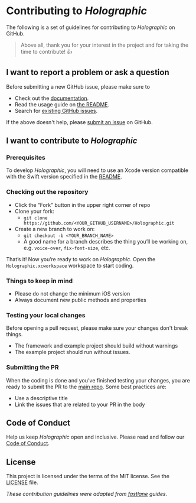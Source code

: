 # Contributing to _Holographic_

The following is a set of guidelines for contributing to _Holographic_ on GitHub.

> Above all, thank you for your interest in the project and for taking the time to contribute! 👍

## I want to report a problem or ask a question

Before submitting a new GitHub issue, please make sure to

- Check out the [documentation](https://github.com/efremidze/Holographic).
- Read the usage guide on [the README](https://github.com/efremidze/Holographic/#usage).
- Search for [existing GitHub issues](https://github.com/efremidze/Holographic/issues).

If the above doesn't help, please [submit an issue](https://github.com/efremidze/Holographic/issues) on GitHub.

## I want to contribute to _Holographic_

### Prerequisites

To develop _Holographic_, you will need to use an Xcode version compatible with the Swift version specified in the [README](https://github.com/efremidze/Holographic/#requirements).

### Checking out the repository

- Click the “Fork” button in the upper right corner of repo
- Clone your fork:
    - `git clone https://github.com/<YOUR_GITHUB_USERNAME>/Holographic.git`
- Create a new branch to work on:
    - `git checkout -b <YOUR_BRANCH_NAME>`
    - A good name for a branch describes the thing you’ll be working on, e.g. `voice-over`, `fix-font-size`, etc.

That’s it! Now you’re ready to work on _Holographic_. Open the `Holographic.xcworkspace` workspace to start coding.

### Things to keep in mind

- Please do not change the minimum iOS version
- Always document new public methods and properties

### Testing your local changes

Before opening a pull request, please make sure your changes don't break things.

- The framework and example project should build without warnings
- The example project should run without issues.

### Submitting the PR

When the coding is done and you’ve finished testing your changes, you are ready to submit the PR to the [main repo](https://github.com/efremidze/Holographic). Some best practices are:

- Use a descriptive title
- Link the issues that are related to your PR in the body

## Code of Conduct

Help us keep _Holographic_ open and inclusive. Please read and follow our [Code of Conduct](CODE_OF_CONDUCT.md).

## License

This project is licensed under the terms of the MIT license. See the [LICENSE](LICENSE) file.

_These contribution guidelines were adapted from [_fastlane_](https://github.com/fastlane/fastlane) guides._
